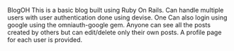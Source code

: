 
BlogOH
This is a basic blog built using Ruby On Rails. Can handle multiple users with user authentication done using devise. One Can also login using google using the omniauth-google gem. Anyone can see all the posts created by others but can edit/delete only their own posts. A profile page for each user is provided.

